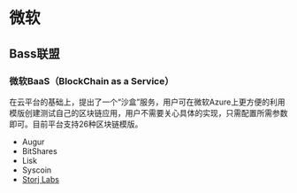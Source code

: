 # 微软

## Bass联盟

### 微软BaaS（BlockChain as a Service）

在云平台的基础上，提出了一个“沙盒”服务，用户可在微软Azure上更方便的利用模版创建测试自己的区块链应用，用户不需要关心具体的实现，只需配置所需参数即可。目前平台支持26种区块链模版。

- Augur
- BitShares
- Lisk
- Syscoin
- [Storj Labs](../区块链/Storj-Labs.md)
